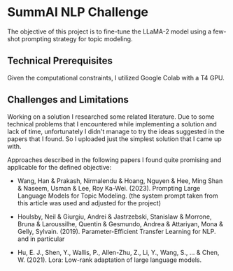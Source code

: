# SummAI NLP Challenge

The objective of this project is to fine-tune the LLaMA-2 model using a few-shot prompting strategy for topic modeling. 

## Technical Prerequisites

Given the computational constraints, I utilized Google Colab with a T4 GPU.

## Challenges and Limitations

Working on a solution I researched some related literature. Due to some technical problems that I encountered while implementing a solution and lack of time, unfortunately I didn't manage to try the ideas suggested in the papers that I found. So I uploaded just the simplest solution that I came up with. 

Approaches described in the following papers I found quite promising and applicable for the defined objective:

- Wang, Han & Prakash, Nirmalendu & Hoang, Nguyen & Hee, Ming Shan & Naseem, Usman & Lee, Roy Ka-Wei. (2023). Prompting Large Language Models for Topic Modeling. (the system prompt taken from this article was used and adjusted for the project)
  
- Houlsby, Neil & Giurgiu, Andrei & Jastrzebski, Stanislaw & Morrone, Bruna & Laroussilhe, Quentin & Gesmundo, Andrea & Attariyan, Mona & Gelly, Sylvain. (2019). Parameter-Efficient Transfer Learning for NLP.
and in particular
- Hu, E. J., Shen, Y., Wallis, P., Allen-Zhu, Z., Li, Y., Wang, S., ... & Chen, W. (2021). Lora: Low-rank adaptation of large language models.
